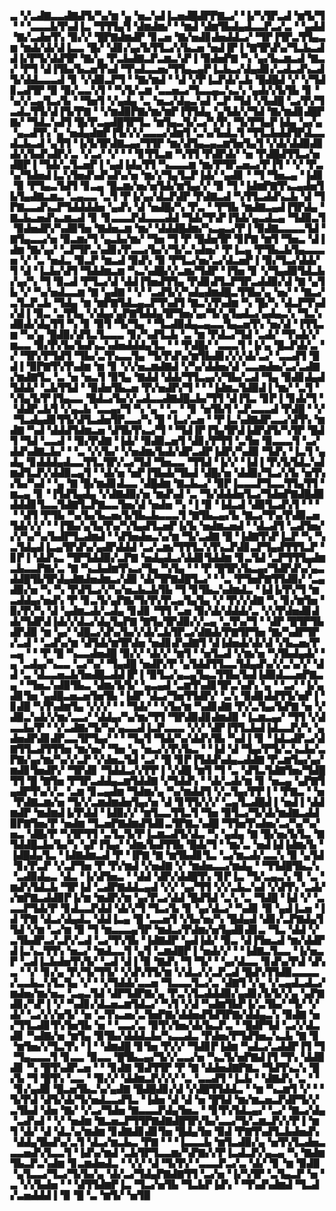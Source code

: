 ▃▝▞▃▟▇▃▃▟▇▟▜▞▚▞▆▝▄▝▅▃▚▟▐▃▅▟█▟▛▛▇▃▞▝▐▞▚▜▛▃▟▝▆▜▞▜▝▝▝▃▃▃▙▜▚▟▐▃▝▜▜▜▄▜▝▟▆▟▆▞▝▝▆▟▝▟▆▜▙▟▄▟▃▃▛▃▞▃▝▝▄▟▟▝▇▞▃▟▅▜▚▝▉▞▞▝█▛▇▟▆▟▛▝▊▃▅▝▇▞▅▟▊▟▅▟▟▃▞▝▜▛▐▜▛▃▜▜▄▃▆▝▆▟▞▟▞▟▐▃▃▝█▞▝▟▊▞▄▞▙▜▜▃▞▞▙▃▅▝▅▟▐▛▐▝▇▜▛▟▚▞▜▃▙▃▟▟▐▞▛▜▞▟▟▜▛▝▇▞▄▝▛▃▙▟▇▃▛▃▆▃▚▛▐▝▉▟▅▛▇▝▚▝▄▞▙▃▆▃▟▝▇▃▞▝▛▜▝▟▐▜▙▞▙▃▅▜▚▟▝▜▚▟▃▃▅▞▜▜▄▃▄▛▐▃▙▃▞▟▄▟▊▞▃▟▃▟▚▃▟▜▞▟▟▃▃▃▟▝▊▝▞▟▉▃▛▜▝▝▇▞▆▟▝▝▟▝▞▛▐▃▛▟▞▃▙▝█▟█▟▝▞▝▞▜▟▊▃▟▜▛▝▉▝▉▞▃▃▚▜▝▝▚▜▞▃▆▝▃▃▅▃▞▜▃▃▄▃▚▃▚▝▄▟▞▞▙▜▙▝▊▝▚▞▞▃▄▜▃▞▙▝▝▜▅▜▝▞▄▟▄▝▃▝▅▃▞▟▄▃▚▟▝▃▛▝▜▟▝▞▙▟█▝▃▞▛▞▜▃▟▃▜▜▞▟▐▜▞▛▇▝▝▞▆▟▉▛▇▞▆▞▆▛▐▜▜▟▄▝▄▜▟▞▞▜▟▝▇▞▆▟▊▟█▛▇▞▝▜▟▃▚▟▜▝█▞▛▃▄▟█▜▛▜▃▝▆▜▄▃▜▞▃▞▚▜▚▝▜▞▛▜▄▛▐▟▄▝▄▞▄▝▄▃▟▜▚▝▄▝▅▟▄▟▆▛▐▜▞▞▞▃▃▃▞▟▆▜▝▃▚▞▙▟▃▜▝▜▜▃▙▟▟▜▛▟▃▃▟▃▙▃▟▝▄▜▜▝▐▞▙▜▛▟▇▃▄▞▜▜▛▝▆▞▟▜▄▃▄▃▆▜▅▜▄▜▝▞▟▞▟▟▉▟▊▟▞▞▙▟▚▟▛▞▃▝▞▃▞▝▞▝▝▝▊▜▜▃▆▝▚▜▜▝▛▟▛▟▞▝▅▝▛▟█▟▜▜▃▞▅▟█▛▐▝▜▟▞▃▜▃▅▛▐▝▄▟▐▟▄▜▜▝▚▃▃▃▆▝▆▞▛▜▛▃▅▃▞▛▐▜▝▝▞▝▛▃▚▞▜▟▅▟▐▃▚▜▅▟▚▟▚▟▚▞▅▝▆▞▞▜▄▜▃▛▐▟▞▝▄▟▊▝▝▜▝▜▅▃▄▝▐▟▊▝▉▝▛▜▄▃▜▟▜▝▊▃▄▝█▃▆▞▅▞▅▜▟▞▆▜▄▞▞▝▉▝▜▝▐▟▆▛▇▜▚▃▄▟▅▜▙▜▄▟▇▃▆▃▝▃▄▃▃▝▃▜▝▛▐▞▄▞▟▃▛▟▛▝▛▟▇▃▟▝▚▜▜▃▟▟▚▃▙▝▟▝▜▛▇▃▃▟▚▃▛▜▟▟▟▟▅▝▄▟▚▝▟▝▅▟█▞▚▝▛▃▝▝▛▜▙▝▆▟▇▃▄▟▐▜▛▟▄▝▇▃▙▃▅▟▚▃▆▃▟▝▊▝▊▃▃▃▛▟▃▃▃▟▟▝▜▟▞▜▚▛▐▜▟▞▄▃▟▃▄▝▜▟▉▃▜▝▉▟▅▟▛▞▚▟▉▜▅▝▇▟▅▃▆▝▆▞▝▟▟▟█▟▆▞▚▃▄▃▞▛▐▝▉▟▇▃▃▃▃▜▟▝▇▜▄▃▃▞▅▝▉▃▆▞▜▝▄▃▙▞▆▞▝▜▅▝▜▝▛▝█▟▅▜▛▝▊▛▇▝▆▜▝▜▅▃▝▟▐▟▆▝▇▞▄▞▝▃▛▜▛▃▚▟▊▞▛▃▃▞▙▞▞▜▞▃▚▟▅▞▝▛▐▃▄▝▛▜▙▃▙▜▄▃▃▃▅▝▞▝▃▝▅▟▃▝▉▃▛▝▆▃▟▝▉▟▚▝▉▝▛▜▃▞▅▞▃▞▟▃▅▛▐▝▉▞▜▃▞▟▟▞▜▝▟▝▐▃▙▞▟▜▝▜▟▟▆▃▆▝▚▃▚▟█▞▞▃▆▞▜▟▛▝▐▜▅▝▊▝▞▜▄▟▉▜▟▃▙▞▄▞▚▝▜▝▉▃▟▝▛▜▃▞▟▝▟▟▐▜▅▟▜▜▄▝▛▟▊▟▜▃▛▜▛▃▟▟▉▞▟▝▇▝▄▜▙▝▞▝▚▞▅▟▃▃▆▝▇▝▄▟▇▝▝▞▝▃▟▜▞▞▚▟▄▟▆▟█▃▜▜▙▞▄▝▅▞▝▝▇▃▞▃▜▃▛▃▙▝▜▟▄▝▆▝▆▛▇▜▟▃▄▃▛▜▚▟▜▝▇▃▚▜▚▟▆▝▚▝█▞▚▝▟▃▛▜▚▟▞▟▐▝▉▃▝▃▜▜▄▝▞▟▄▞▄▛▇▜▟▟▄▜▛▜▅▞▄▞▜▞▄▜▄▟▃▞▄▟▄▃▚▝▜▃▚▟▉▟▞▟▄▜▜▝▚▝▊▝▉▜▝▜▞▜▄▝▝▜▃▟▉▟▄▃▄▃▃▜▄▃▅▜▚▝▅▞▟▝▐▜▜▃▆▝▚▞▄▝█▟▉▞▟▜▃▜▃▃▃▝▊▞▚▟▜▃▙▝▃▝▆▝▛▟▃▞▜▟▝▃▟▞▝▜▚▟▞▞▆▃▃▝▉▞▛▞▙▞▙▟▚▃▚▟▅▟▟▟▄▜▃▝▝▝▛▟█▞▝▃▃▃▜▝▐▞▄▝█▃▛▟▞▃▝▞▝▜▛▞▛▜▟▜▝▜▙▞▃▜▚▃▃▜▄▝▜▞▛▟▚▞▆▜▙▟▊▞▞▞▟▞▃▞▝▃▃▟▜▝█▟▐▝▉▛▇▜▚▜▚▟▆▝▆▝▊▝▞▞▅▃▆▟▇▟▝▞▚▞▟▟▅▞▟▝▃▃▅▟▅▞▃▞▃▟▇▞▆▟▇▜▃▝▃▝▅▝▅▃▜▝▉▜▄▝▇▟▟▝▟▟▞▜▜▃▄▞▞▜▙▞▃▟▝▜▄▝▉▟▊▟▄▟▜▟▟▞▝▃▙▜▜▟▝▝▉▟▅▜▙▃▅▝▛▞▅▟▛▞▜▝▝▝▐▟▆▃▜▟▉▟▐▝▆▞▝▃▜▝▚▜▄▜▞▛▐▜▄▃▃▝█▟▃▞▙▞▞▃▟▃▃▟▇▟█▃▙▞▜▜▝▟▐▜▃▝▊▛▐▝▊▟▞▜▝▝▟▟▛▃▙▜▝▞▄▃▙▝▃▃▄▞▜▝▚▝▄▝▝▃▝▝▊▝▅▜▙▜▝▃▛▃▃▃▟▝▛▟█▝▝▞▝▜▃▟▄▟▊▜▜▞▟▜▃▟▅▜▛▃▃▞▚▝█▝▐▃▞▃▅▝▝▛▐▃▚▟▇▟▛▃▃▞▟▜▚▝▆▟▇▝▚▟▝▟▟▟▜▟▆▃▅▝▟▜▙▜▚▃▞▜▝▝▜▟▐▛▐▜▄▜▛▟▐▟▛▟▜▞▚▜▛▝█▟▜▝▜▟▝▃▃▟▝▝▉▞▛▟▇▝▐▟▞▝▉▟▉▃▅▜▝▟▊▞▛▜▜▝▃▜▅▝▉▃▃▃▜▝▃▞▟▟▚▟▇▃▙▞▝▝▃▝▞▞▙▞▝▞▅▟▆▞▙▟▞▟▛▃▟▛▐▟▛▞▚▟▉▝▜▟▚▝▐▃▜▝▄▟▄▝▊▟▟▟▄▟▃▃▜▜▃▜▛▞▃▞▜▟▝▜▅▃▃▝▜▜▟▝▐▞▞▝▐▟▐▝▛▞▙▜▟▃▚▟▆▟▜▃▛▞▟▟▉▃▄▜▝▝▟▞▅▝▅▛▐▜▙▟▞▜▙▟▝▟█▞▅▝▟▟▉▞▜▃▞▞▙▝▅▜▚▞▙▞▚▟▝▝▄▝▇▝█▞▆▟▊▟▃▃▝▟█▟▆▝▇▃▙▃▞▝▉▛▐▃▃▃▛▜▃▃▜▜▄▜▜▝▆▃▄▝▊▝▐▜▟▜▄▟▄▝▞▟▇▟▉▞▅▝▆▟▚▟▝▃▝▜▞▟▟▟▅▜▃▞▜▟▅▛▇▟█▟▉▟▟▟▊▜▃▃▜▟▇▜▃▛▇▃▃▜▅▞▟▝▅▟▅▝▚▝▐▝▉▝▐▟▃▟▝▟▉▜▃▟▚▜▝▝▝▝▝▟▜▝▛▜▙▝▚▞▙▞▙▃▅▞▙▜▙▃▙▃▃▃▜▝▇▜▙▃▄▞▙▝▇▃▞▜▚▞▛▟▉▃▅▜▟▞▞▞▝▝▐▜▙▞▄▜▄▜▚▞▚▜▄▟▜▃▅▛▐▞▙▝▅▟▆▃▅▟▝▝▟▃▟▜▝▃▟▜▅▞▞▞▚▞▚▞▙▟▛▜▃▟▆▟▝▝▟▜▅▟▅▃▚▞▆▝▜▞▃▟▇▝█▝▐▟▇▜▚▛▐▃▛▝▚▝▚▃▜▟▄▟▐▃▄▜▛▟▚▞▄▟▛▟▟▟▝▃▞▃▆▞▜▜▜▃▚▜▚▃▛▟▊▃▛▜▄▟▜▜▜▃▛▝▊▛▐▝▟▟▚▃▝▜▛▜▟▟▉▞▃▛▇▝▅▟▄▟▃▞▟▟▊▜▟▟▆▝▊▃▜▟▝▃▛▜▜▜▄▟▆▃▙▃▃▛▇▞▃▝▇▝▚▃▙▟▆▜▚▃▞▜▄▝▚▜▄▝▝▝▛▝█▜▛▞▙▃▄▞▜▟▛▟▚▞▄▃▟▟█▜▙▜▛▟▄▟▇▟▅▟▆▃▞▟▉▝▟▞▜▛▇▟█▜▃▞▝▝▃▝▛▜▅▛▇▜▜▟▉▞▝▃▄▟▉▞▅▝▚▝▚▝▛▟▜▃▞▞▚▞▅▃▙▃▙▜▙▝▜▝▊▜▙▃▚▟▆▟▃▝▐▟▐▞▛▞▜▝▆▃▟▟▄▞▅▟▚▝▛▝▊▃▜▞▄▛▇▞▜▞▛▞▛▃▄▜▄▜▄▝▞▝▛▞▞▟▇▝▚▝▊▞▆▜▅▝▉▞▛▞▚▝▟▝▄▟▆▃▟▞▃▟▄▝▊▟▊▝▜▜▝▃▅▝▉▞▟▞▟▟▟▞▃▝▞▞▛▟▅▟▊▟▟▞▜▟▛▟▐▟▞▞▟▃▞▟▄▜▄▛▇▝▇▜▄▜▛▟▉▞▞▃▄▝▃▜▚▞▜▝▝▟▛▝█▜▛▜▙▟▛▟▉▝▆▝▄▞▝▟█▃▞▟▚▞▙▞▞▟▞▃▙▜▛▃▞▟▇▟▞▛▇▜▛▜▅▝▇▞▚▟▛▜▛▞▃▟▝▝▃▟▚▞▆▝▟▜▟▞▆▜▛▟▅▝▅▟▊▟▚▟▇▜▝▟▐▟▅▟▞▟▞▟▝▞▙▃▅▞▛▃▄▝▝▝▛▝█▝▚▃▃▟▅▟█▝▉▞▞▝▟▞▞▝▆▜▝▝▅▜▃▟▝▞▆▞▅▝▚▜▙▟▄▟▞▝▄▝▃▟▄▞▚▃▃▝▃▞▚▞▝▜▄▟█▝▅▟▛▞▛▝▄▜▟▟▜▜▃▃▜▟▄▟▚▞▞▃▚▞▞▝▟▟▝▃▝▟▃▃▅▃▙▜▅▟█▃▟▟▐▛▐▝▉▜▃▞▄▃▄▜▄▃▜▜▙▞▙▟▐▟▉▟▃▃▅▛▇▃▄▝▝▜▅▃▚▟▉▜▙▃▝▟▆▞▙▜▞▝▄▃▄▟▝▃▆▜▚▟▊▜▛▃▚▟▚▝▄▝▝▃▞▝▐▞▄▟▊▜▅▝▄▟█▃▅▃▅▜▅▜▙▝▐▟▛▝▟▃▞▜▅▜▜▟▛▞▝▃▚▝▉▟▊▟▟▜▜▞▅▛▐▝▊▟█▝▚▜▚▟▆▜▄▝▞▞▞▝▝▝▜▟▞▝▝▞▙▞▆▝▚▟▊▟▇▝▛▞▃▜▄▞▙▛▇▝▅▝▞▟▉▃▚▟▞▞▆▞▃▃▞▝▟▟▄▞▚▞▆▞▜▜▝▜▛▟▉▟▊▟▆▟▉▝▐▃▆▃▄▞▝▜▜▝▞▟▃▃▙▞▛▝▝▞▃▟▇▞▜▞▚▞▄▃▃▟▐▃▛▃▃▃▝▞▞▝▟▛▐▜▜▃▙▟▐▟▃▃▛▞▚▝▄▟▅▟▛▟▊▟▛▃▃▜▛▜▄▞▝▝▝▜▄▜▝▜▟▞▚▞▟▟▚▜▙▝▚▟▐▝▊▝▐▟▃▟▛▃▞▟▇▜▜▃▟▜▜▜▅▝▆▞▅▞▝▜▅▝▄▝▅▃▞▞▛▞▙▃▝▝▐▟▝▟▝▜▄▞▛▜▞▃▚▃▙▞▃▛▇▞▄▞▆▞▚▞▞▃▛▝▞▟▅▃▜▟▝▃▞▝█▝▊▛▐▜▟▟▚▟▄▃▟▟▇▝▛▃▆▜▄▞▄▞▆▟▊▜▅▟▛▞▝▜▛▟▊▝▜▟▟▃▞▞▛▛▐▝▞▟█▝▆▜▝▜▝▃▝▟▜▃▜▟▇▜▅▞▜▟█▜▜▝█▝▇▜▅▝▛▜▛▃▟▟▄▃▆▜▟▟▇▝▞▜▟▟▚▝▝▟▞▃▟▞▆▝▊▝▅▃▄▝▄▛▇▜▄▟▛▜▚▞▞▃▝▃▆▝▊▃▄▟▆▝▜▟▆▞▄▝▚▞▆▟▟▜▝▞▃▜▄▞▛▛▐▝▝▛▇▃▝▝▅▝▛▟▇▃▆▞▅▝▜▞▞▃▆▟▆▟▅▜▄▞▅▝▟▝▊▜▜▞▞▞▝▃▄▜▃▟█▟▐▝▅▟▐▝▟▟▆▟▛▝▆▟▆▟▐▞▛▟▟▝▐▟▉▞▞▝▆▜▃▃▜▜▃▜▝▜▅▝▉▜▃▞▜▞▟▞▆▟▇▃▟▟▉▛▇▜▅▞▛▝▅▟▆▝▜▃▅▛▇▟▆▟▜▟▊▃▜▛▇▃▚▟█▝▜▜▅▜▚▟▅▞▃▞▚▞▚▞▅▃▝▟█▞▛▝▚▜▛▜▜▝▃▜▃▜▞▛▐▃▆▃▟▜▞▟▃▝▚▝▄▟▄▝▇▝█▞▅▞▙▜▃▝▇▜▟▟█▃▙▞▙▞▚▝▄▛▐▜▄▞▝▟▆▞▙▟▜▜▙▝█▟▞▜▝▝▆▞▃▝▅▟▐▟▐▟▆▞▙▝▐▟█▟▄▜▃▝▐▟▇▟▆▃▟▝▛▝▐▛▇▝▇▝▆▜▙▟▊▜▃▝▃▞▆▃▟▞▃▃▚▝▉▝▄▜▟▝▊▞▛▃▛▝▞▃▛▜▅▝▛▝▛▞▆▟▝▞▅▟▇▝▞▝▆▟▅▃▃▞▆▟▄▝▝▜▜▟█▜▙▃▚▝▃▟▉▟▄▃▝▟▃▝▐▞▟▜▅▃▝▝▟▟▝▟▛▞▟▟█▜▚▝▊▛▐▃▝▜▞▃▄▃▚▝▊▝▃▝▆▟▚▜▟▃▙▝▜▛▐▟▝▃▟▛▇▟▟▃▄▟▝▞▞▝▄▞▜▜▝▞▞▃▙▃▚▟▝▞▟▜▚▝▃▟▞▞▆▛▇▃▟▟▉▛▐▞▆▝▆▟▛▞▆▝▄▞▛▃▞▟▟▝█▟▜▟▝▃▚▝▃▝▜▟█▝▐▟▝▞▝▃▃▃▛▜▟▞▛▝▊▟▃▃▛▟▟▝▟▞▞▜▝▜▃▞▙▝▊▝▄▞▟▃▞▝▚▟▊▝▉▝▄▟▐▃▅▝▐▟▝▛▇▝▟▃▞▟▄▟▃▝▟▟▐▃▄▝█▝▃▃▅▜▝▞▙▞▅▞▚▝█▟▄▟▝▟▊▞▃▛▇▟▄▜▜▟▝▞▆▝▃▞▆▝▉▝▜▝▆▃▃▃▄▜▛▝▆▟▃▞▛▟▆▞▅▜▄▟▊▟▊▃▝▜▃▝▟▟▝▞▃▜▙▟▛▃▞▃▛▞▃▟▝▃▞▜▚▜▙▝▐▟▇▟▛▝▄▟▐▟▞▝▉▃▝▟▐▜▅▃▟▝▆▞▟▟▛▟▐▃▚▃▜▜▚▝▅▃▞▝▆▟▃▃▜▝▄▜▝▃▆▟█▛▐▝▅▟▞▞▝▝▐▟▇▃▜▃▃▝▐▞▅▃▛▝▃▟▐▃▙▟▅▜▚▜▞▝▃▟▝▟▐▝▉▝▇▟▚▝▜▝▜▞▝▝▄▞▟▃▃▝▊▟▚▞▛▟▝▟▚▃▝▝▞▝▊▞▄▝▛▞▜▞▜▜▞▝▞▟▚▜▜▞▆▝▞▟▃▞▞▃▛▃▟▝█▟▚▜▜▟▉▃▃▃▃▞▃▃▙▃▚▜▃▜▄▝▞▝▝▞▜▟▟▞▃▃▅▝▜▃▃▃▜▃▞▃▝▟▇▜▝▞▄▝▞▃▄▟▃▟▃▞▆▟▅▞▆▞▅▃▝▃▄▃▜▟▝▟▛▜▟▛▇▞▄▝▛▃▚▜▃▟▟▟▉▞▄▟▊▞▙▜▞▞▄▝▄▛▇▟▊▞▚▛▐▝▞▝▚▟▊▞▟▃▅▃▆▜▟▃▞▝▚▜▝▞▟▝▚▟▆▜▙▛▐▞▃▜▙▞▝▜▞▝▞▟▞▝▃▞▞▞▅▜▞▝▅▝▃▜▚▃▅▞▃▜▅▛▇▞▟▟▅▟▜▟▜▛▇▞▟▟▄▃▚▝▉▟▇▝▅▞▜▜▃▟▊▜▚▜▅▜▙▝▅▝▝▃▃▞▃▝▉▜▚▜▅▞▟▞▙▃▛▃▝▝█▟▛▜▟▝▃▞▞▟▃▟▊▝▚▟▇▞▅▝▆▜▄▝▉▜▙▞▟▟▟▃▙▞▚▃▃▟▃▝▛▟▅▞▛▜▟▜▅▃▚▃▙▝▇▝▊▝▆▜▅▞▞▜▃▜▚▝▐▝▝▟▆▟█▝▊▜▅▝▛▞▞▝▜▟▊▛▐▟▆▝▚▟▃▞▃▟▟▛▐▜▝▜▝▜▄▃▃▃▜▝▊▃▃▝▉▃▃▝█▜▙▃▄▞▜▞▞▃▃▞▅▝▚▃▜▞▅▛▇▟▐▜▝▜▚▝▟▟▉▟▊▝▚▝█▜▚▟▛▃▅▝▝▝▊▟▇▝▉▟▜▜▛▝▛▝▇▝▟▟▅▟▇▛▇▃▝▜▟▜▚▃▚▝█▞▙▝▜▝█▜▚▝▃▃▝▝▉▞▞▝▟▟▆▃▛▞▞▞▝▃▝▃▃▟▜▝▐▃▙▝▝▟▇▟▚▝▃▝▝▝▊▞▄▟▉▝█▃▅▜▙▃▚▞▄▟▇▝█▟█▟▊▞▟▝▞▟█▜▜▟▟▃▝▝▆▝▚▃▆▜▝▞▝▝▜▞▛▟▝▟▜▞▟▞▜▞▅▟▃▃▟▜▃▝▐▟▅▝▟▝▟▝▅▝█▜▟▝▆▞▆▃▅▃▛▟▛▜▞▞▃▜▙▟▝▟▅▝▇▞▝▞▃▞▜▟▅▝▇▃▃▃▛▟▄▜▅▃▝▝▊▜▚▜▟▃▄▞▝▃▞▝▇▃▞▟▄▝▃▟▚▟▝▝▞▝▅▟▆▝▇▃▅▃▛▜▜▛▇▟▇▟█▜▛▞▙▞▃▃▞▜▞▃▆▃▛▞▞▛▐▝▆▜▝▟▞▝▟▝▟▃▚▞▆▟▆▝▊▟▇▟▊▟▊▜▅▝█▟▄▜▅▝▉▟▝▛▇▜▚▟▜▃▙▟▅▟▚▝▟▟▄▜▙▟▚▞▃▜▝▟▃▞▆▃▙▃▝▛▇▝▝▝▐▃▃▃▙▝▆▜▃▟▉▞▄▝▅▜▚▜▃▟▅▃▃▃▅▟▚▜▃▃▜▝▐▟▚▞▆▟▝▃▙▜▛▜▃▃▆▞▚▛▇▞▞▛▐▃▟▃▛▞▄▃▄▝▚▝▇▟▆▜▙▃▛▃▚▟▆▝▊▃▆▟▅▟▃▝▝▞▞▝▟▝▜▞▛▞▝▃▃▃▛▃▞▃▝▟▞▝▊▝▆▝▉▟▉▝▄▜▃▃▞▜▃▞▜▞▙▞▄▝▟▞▃▞▜▟▄▛▇▟▇▜▜▝▃▞▅▝▐▞▚▜▛▝▃▜▄▃▛▝▅▝▃▝▞▞▙▟▅▝▝▝▟▜▜▟▆▛▐▃▝▜▃▞▅▜▙▝▜▃▙▛▐▟▚▝▝▜▚▟▚▟▆▟▝▜▃▟▞▃▅▟▟▟▐▝▉▝█▝▃▝▆▜▞▝▅▜▉
